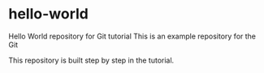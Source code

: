 # hello-world
Hello World repository for Git tutorial
This is an example repository for the Git

This repository is built step by step in the tutorial.

